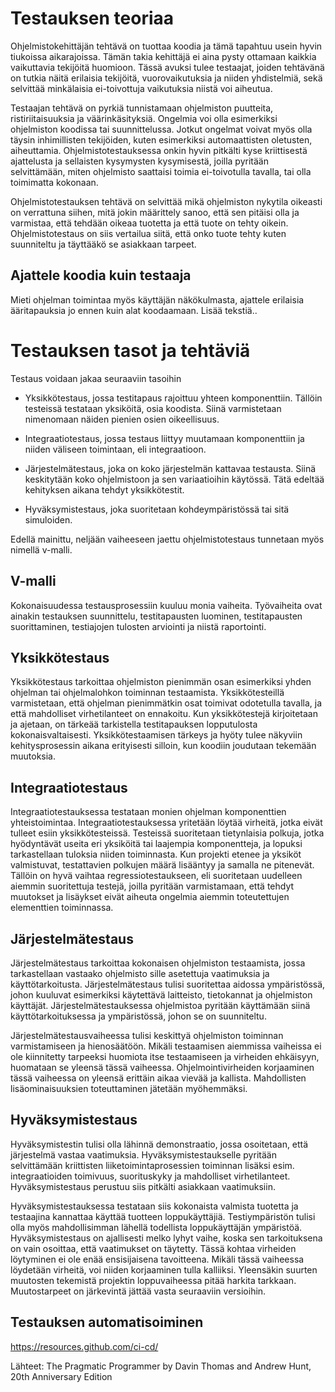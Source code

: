 # Testauksen teoriaa

Ohjelmistokehittäjän tehtävä on tuottaa koodia ja tämä tapahtuu usein hyvin tiukoissa aikarajoissa. 
Tämän takia kehittäjä ei aina pysty ottamaan kaikkia vaikuttavia tekijöitä huomioon. Tässä avuksi tulee testaajat, joiden tehtävänä on tutkia näitä erilaisia tekijöitä, 
vuorovaikutuksia ja niiden yhdistelmiä, sekä selvittää minkälaisia ei-toivottuja vaikutuksia niistä voi aiheutua.

Testaajan tehtävä on pyrkiä tunnistamaan ohjelmiston puutteita, ristiriitaisuuksia ja väärinkäsityksiä. Ongelmia voi olla esimerkiksi ohjelmiston koodissa tai suunnittelussa. 
Jotkut ongelmat voivat myös olla täysin inhimillisten tekijöiden, kuten esimerkiksi automaattisten oletusten, aiheuttamia. 
Ohjelmistotestauksessa onkin hyvin pitkälti kyse kriittisestä ajattelusta ja sellaisten kysymysten kysymisestä, joilla pyritään selvittämään, miten ohjelmisto saattaisi toimia ei-toivotulla tavalla, tai olla toimimatta kokonaan. 

Ohjelmistotestauksen tehtävä on selvittää mikä ohjelmiston nykytila oikeasti on verrattuna siihen, mitä jokin määrittely sanoo, että sen pitäisi olla ja varmistaa, että tehdään oikeaa tuotetta ja että tuote on tehty oikein. 
Ohjelmistotestaus on siis vertailua siitä, että onko tuote tehty kuten suunniteltu ja täyttääkö se asiakkaan tarpeet. 


## Ajattele koodia kuin testaaja

Mieti ohjelman toimintaa myös käyttäjän näkökulmasta, ajattele erilaisia ääritapauksia jo ennen kuin alat koodaamaan. 
Lisää tekstiä..


# Testauksen tasot ja tehtäviä
Testaus voidaan jakaa seuraaviin tasoihin

- Yksikkötestaus, jossa testitapaus rajoittuu yhteen komponenttiin. Tällöin testeissä testataan yksiköitä, osia koodista. Siinä varmistetaan nimenomaan näiden pienien osien oikeellisuus. 

- Integraatiotestaus, jossa testaus liittyy muutamaan komponenttiin ja niiden väliseen toimintaan, eli integraatioon. 

- Järjestelmätestaus, joka on koko järjestelmän kattavaa testausta. Siinä keskitytään koko ohjelmistoon ja sen variaatioihin käytössä. Tätä edeltää kehityksen aikana tehdyt yksikkötestit. 

- Hyväksymistestaus, joka suoritetaan kohdeympäristössä tai sitä simuloiden. 

Edellä mainittu, neljään vaiheeseen jaettu ohjelmistotestaus tunnetaan myös nimellä v-malli.

## V-malli 

Kokonaisuudessa testausprosessiin kuuluu monia vaiheita. Työvaiheita ovat ainakin testauksen suunnittelu, testitapausten luominen, testitapausten suorittaminen, testiajojen tulosten arviointi ja niistä raportointi. 

## Yksikkötestaus

Yksikkötestaus tarkoittaa ohjelmiston pienimmän osan esimerkiksi yhden ohjelman tai ohjelmalohkon toiminnan testaamista. Yksikkötesteillä varmistetaan, että ohjelman pienimmätkin osat toimivat odotetulla tavalla, ja että mahdolliset virhetilanteet on ennakoitu. 
Kun yksikkötestejä kirjoitetaan ja ajetaan, on tärkeää tarkistella testitapauksen lopputulosta kokonaisvaltaisesti. Yksikkötestaamisen tärkeys ja hyöty tulee näkyviin kehitysprosessin aikana erityisesti silloin, kun koodiin joudutaan tekemään muutoksia.

## Integraatiotestaus

Integraatiotestauksessa testataan monien ohjelman komponenttien yhteistoimintaa. Integraatiotestauksessa yritetään löytää virheitä, jotka eivät tulleet esiin yksikkötesteissä. 
Testeissä suoritetaan tietynlaisia polkuja, jotka hyödyntävät useita eri yksiköitä tai laajempia komponentteja, ja lopuksi tarkastellaan tuloksia niiden toiminnasta. 
Kun projekti etenee ja yksiköt valmistuvat, testattavien polkujen määrä lisääntyy ja samalla ne pitenevät. 
Tällöin on hyvä vaihtaa regressiotestaukseen, eli suoritetaan uudelleen aiemmin suoritettuja testejä, joilla pyritään varmistamaan, että tehdyt muutokset ja lisäykset eivät aiheuta ongelmia aiemmin toteutettujen elementtien toiminnassa. 

## Järjestelmätestaus

Järjestelmätestaus tarkoittaa kokonaisen ohjelmiston testaamista, jossa tarkastellaan vastaako ohjelmisto sille asetettuja vaatimuksia ja käyttötarkoitusta. 
Järjestelmätestaus tulisi suoritettaa aidossa ympäristössä, johon kuuluvat esimerkiksi käytettävä laitteisto, tietokannat ja ohjelmiston käyttäjät. 
Järjestelmätestauksessa ohjelmistoa pyritään käyttämään siinä käyttötarkoituksessa ja ympäristössä, johon se on suunniteltu. 

Järjestelmätestausvaiheessa tulisi keskittyä ohjelmiston toiminnan varmistamiseen ja hienosäätöön. 
Mikäli testaamisen aiemmissa vaiheissa ei ole kiinnitetty tarpeeksi huomiota itse testaamiseen ja virheiden ehkäisyyn, huomataan se yleensä tässä vaiheessa. 
Ohjelmointivirheiden korjaaminen tässä vaiheessa on yleensä erittäin aikaa vievää ja kallista. Mahdollisten lisäominaisuuksien toteuttaminen jätetään myöhemmäksi. 

## Hyväksymistestaus

Hyväksymistestin tulisi olla lähinnä demonstraatio, jossa osoitetaan, että järjestelmä vastaa vaatimuksia. 
Hyväksymistestaukselle pyritään selvittämään kriittisten liiketoimintaprosessien toiminnan lisäksi esim. integraatioiden toimivuus, suorituskyky ja mahdolliset virhetilanteet. 
Hyväksymistestaus perustuu siis pitkälti asiakkaan vaatimuksiin. 

Hyväksymistestauksessa testataan siis kokonaista valmista tuotetta ja testaajina kannattaa käyttää tuotteen loppukäyttäjiä. 
Testiympäristön tulisi olla myös mahdollisimman lähellä todellista loppukäyttäjän ympäristöä. 
Hyväksymistestaus on ajallisesti melko lyhyt vaihe, koska sen tarkoituksena on vain osoittaa, että vaatimukset on täytetty. 
Tässä kohtaa virheiden löytyminen ei ole enää ensisijaisena tavoitteena.  Mikäli tässä vaiheessa löydetään virheitä, voi niiden korjaaminen tulla kalliiksi. 
Yleensäkin suurten muutosten tekemistä projektin loppuvaiheessa pitää harkita tarkkaan. Muutostarpeet on järkevintä jättää vasta seuraaviin versioihin. 


## Testauksen automatisoiminen
https://resources.github.com/ci-cd/



Lähteet: The Pragmatic Programmer by Davin Thomas and Andrew Hunt, 20th Anniversary Edition
